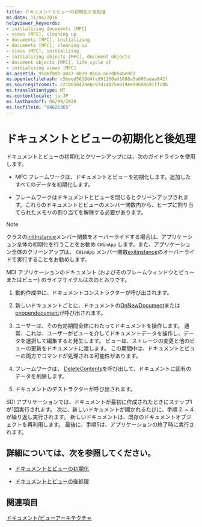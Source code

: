 ```yaml
---
title: ドキュメントとビューの初期化と後処理
ms.date: 11/04/2016
helpviewer_keywords:
- initializing documents [MFC]
- views [MFC], cleaning up
- documents [MFC], initializing
- documents [MFC], cleaning up
- views [MFC], initializing
- initializing objects [MFC], document objects
- document objects [MFC], life cycle of
- initializing views [MFC]
ms.assetid: 95d6f09b-a047-4079-856a-ae7d0548e9d2
ms.openlocfilehash: c5beed5618d4fa991160ad1688a5a686aeaa842f
ms.sourcegitcommit: c21b05042debc97d14875e019ee9d698691ffc0b
ms.translationtype: MT
ms.contentlocale: ja-JP
ms.lasthandoff: 06/09/2020
ms.locfileid: "84626365"
---
```

# <a name="initializing-and-cleaning-up-documents-and-views"></a>ドキュメントとビューの初期化と後処理

ドキュメントとビューの初期化とクリーンアップには、次のガイドラインを使用します。

- MFC フレームワークは、ドキュメントとビューを初期化します。追加したすべてのデータを初期化します。

- フレームワークはドキュメントとビューを閉じるとクリーンアップされます。これらのドキュメントとビューのメンバー関数内から、ヒープに割り当てられたメモリの割り当てを解除する必要があります。

> [!NOTE]
> クラスの[InitInstance](reference/cwinapp-class.md#initinstance)メンバー関数をオーバーライドする場合は、アプリケーション全体の初期化を行うことをお勧め `CWinApp` します。また、アプリケーション全体のクリーンアップは、 `CWinApp` メンバー関数[exitinstance](reference/cwinapp-class.md#exitinstance)のオーバーライドで実行することをお勧めします。

MDI アプリケーションのドキュメント (およびそのフレームウィンドウとビューまたはビュー) のライフサイクルは次のとおりです。

1. 動的作成中に、ドキュメントコンストラクターが呼び出されます。

1. 新しいドキュメントごとに、ドキュメントの[OnNewDocument](reference/cdocument-class.md#onnewdocument)または[onopendocument](reference/cdocument-class.md#onopendocument)が呼び出されます。

1. ユーザーは、その有効期間全体にわたってドキュメントを操作します。 通常、これは、ユーザーがビューを介してドキュメントデータを操作し、データを選択して編集すると発生します。 ビューは、ストレージの変更と他のビューの更新をドキュメントに渡します。 この期間中は、ドキュメントとビューの両方でコマンドが処理される可能性があります。

1. フレームワークは、 [DeleteContents](reference/cdocument-class.md#deletecontents)を呼び出して、ドキュメントに固有のデータを削除します。

1. ドキュメントのデストラクターが呼び出されます。

SDI アプリケーションでは、ドキュメントが最初に作成されたときにステップ1が1回実行されます。 次に、新しいドキュメントが開かれるたびに、手順 2. ~ 4. が繰り返し実行されます。 新しいドキュメントは、既存のドキュメントオブジェクトを再利用します。 最後に、手順5は、アプリケーションの終了時に実行されます。

## <a name="what-do-you-want-to-know-more-about"></a>詳細については、次を参照してください。

- [ドキュメントとビューの初期化](initializing-documents-and-views.md)

- [ドキュメントとビューの後処理](cleaning-up-documents-and-views.md)

## <a name="see-also"></a>関連項目

[ドキュメント/ビューアーキテクチャ](document-view-architecture.md)
